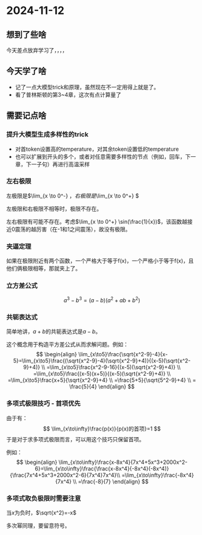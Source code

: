 # 2024-11-12

## 想到了些啥

今天差点放弃学习了，，，，

## 今天学了啥

- 记了一点大模型trick和原理，虽然现在不一定用得上就是了。
- 看了普林斯顿的第3~4章，这次有点计算量了

## 需要记点啥

### 提升大模型生成多样性的trick

- 对首token设置高的temperature，对其余token设置低的temperature
- 也可以扩展到开头的多个，或者对任意需要多样性的节点（例如，回车，下一章，下一子句）再进行高温采样

### 左右极限

左极限是$\lim_{x \to 0^-} $，右极限是$\lim_{x \to 0^+} $

左极限和右极限不相等时，极限不存在。

左右极限有可能不存在。考虑$\lim_{x \to 0^+} \sin(\frac{1}{x})$，该函数越接近0震荡的越厉害（在-1和1之间震荡），故没有极限。

### 夹逼定理

如果在极限附近有两个函数，一个严格大于等于f(x)，一个严格小于等于f(x)，且他们俩极限相等，那就夹上了。

### 立方差公式

$$
a^3-b^3=(a-b)(a^2+ab+b^2)
$$

### 共轭表达式

简单地讲，$a+b$的共轭表达式是$a-b$。

这个概念用于构造平方差公式从而求解问题。例如：
$$
\begin{align}
\lim_{x\to5}\frac{\sqrt{x^2-9}-4}{x-5}=\lim_{x\to5}\frac{(\sqrt{x^2-9}-4)(\sqrt{x^2-9}+4)}{(x-5)(\sqrt{x^2-9}+4)} \\
=\lim_{x\to5}\frac{x^2-9-16}{(x-5)(\sqrt{x^2-9}+4)} \\
=\lim_{x\to5}\frac{(x-5)(x+5)}{(x-5)(\sqrt{x^2-9}+4)} \\
=\lim_{x\to5}\frac{x+5}{\sqrt{x^2-9}+4} \\
=\frac{5+5}{\sqrt{5^2-9}+4} \\
= \frac{5}{4}
\end{align}
$$


### 多项式极限技巧 - 首项优先

由于有：
$$
\lim_{x\to\infty}\frac{p(x)}{p(x)的首项}=1
$$
于是对于求多项式极限而言，可以用这个技巧只保留首项。

例如：
$$
\begin{align}
\lim_{x\to\infty}\frac{x-8x^4}{7x^4+5x^3+2000x^2-6}=\lim_{x\to\infty}\frac{\frac{x-8x^4}{-8x^4}(-8x^4)}{\frac{7x^4+5x^3+2000x^2-6}{7x^4}7x^4}\\
=\lim_{x\to\infty}\frac{-8x^4}{7x^4} \\
=\frac{-8}{7}
\end{align}
$$

### 多项式取负极限时需要注意

当$x$为负时，$\sqrt{x^2}=-x$

多次幂同理，要留意符号。

